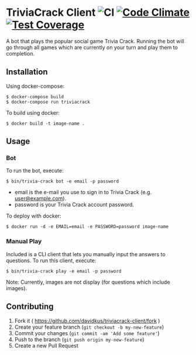 # TriviaCrack Client ![CI](https://github.com/davidkus/triviacrack-client/workflows/CI/badge.svg) [![Code Climate](https://codeclimate.com/github/davidkus/triviacrack-client/badges/gpa.svg)](https://codeclimate.com/github/davidkus/triviacrack-client) [![Test Coverage](https://codeclimate.com/github/davidkus/triviacrack-client/badges/coverage.svg)](https://codeclimate.com/github/davidkus/triviacrack-client)

A bot that plays the popular social game Trivia Crack. Running the bot will go
through all games which are currently on your turn and play them to completion.

## Installation

Using docker-compose:

```
$ docker-compose build
$ docker-compose run triviacrack
```

To build using docker:

```
$ docker build -t image-name .
```

## Usage

### Bot

To run the bot, execute:

```
$ bin/trivia-crack bot -e email -p password
```

- email is the e-mail you use to sign in to Trivia Crack (e.g. user@example.com).
- password is your Trivia Crack account password.

To deploy with docker:

```
$ docker run -d -e EMAIL=email -e PASSWORD=password image-name
```

### Manual Play

Included is a CLI client that lets you manually input the answers to questions.
To run this client, execute:

```
$ bin/trivia-crack play -e email -p password
```

Note: Currently, images are not display (for questions which include images).


## Contributing

1. Fork it ( https://github.com/davidkus/triviacrack-client/fork )
2. Create your feature branch (`git checkout -b my-new-feature`)
3. Commit your changes (`git commit -am 'Add some feature'`)
4. Push to the branch (`git push origin my-new-feature`)
5. Create a new Pull Request
